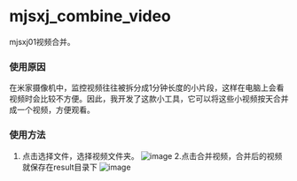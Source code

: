 # mjsxj_combine_video
mjsxj01视频合并。

### 使用原因
在米家摄像机中，监控视频往往被拆分成1分钟长度的小片段，这样在电脑上会看视频时会比较不方便。因此，我开发了这款小工具，它可以将这些小视频按天合并成一个视频，方便观看。


### 使用方法
1. 点击选择文件，选择视频文件夹。
![image](https://user-images.githubusercontent.com/67651900/216926348-1830c125-f34e-404a-a351-908adaea2a7c.png)
2.点击合并视频，合并后的视频就保存在result目录下
![image](https://user-images.githubusercontent.com/67651900/216927067-06e4c889-f7c6-4ab2-a556-015b6e29912e.png)
